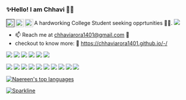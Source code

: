 
### ✨Hello! I am Chhavi 👋✨

<a href="">
  <img align="left" alt="Chhavi's Discord" width="22px" src="https://raw.githubusercontent.com/peterthehan/peterthehan/master/assets/discord.svg" />
</a>
<a href="https://twitter.com/">
  <img align="left" alt="Chhavi Arora | Twitter" width="22px" src="https://raw.githubusercontent.com/peterthehan/peterthehan/master/assets/twitter.svg" />
</a>
<a href="https://www.linkedin.com/in/chhavi-arora-73071873/">
  <img align="left" alt="Chhavi's LinkedIN" width="22px" src="https://raw.githubusercontent.com/peterthehan/peterthehan/master/assets/linkedin.svg" />
</a>


A hardworking College Student seeking opprtunities :woman_technologist:.
![](https://visitor-badge.glitch.me/badge?page_id=ChhaviArora1401.ChhaviArora1401)

- 📫 Reach me at chhaviarora1401@gmail.com :e-mail:
- checkout to know more: :link: https://chhaviarora1401.github.io/-/

<img src="https://img.icons8.com/color/48/000000/html-5--v2.png"/> <img src="https://img.icons8.com/color/48/000000/css3.png"/> <img src="https://img.icons8.com/color/64/000000/javascript.png"/> <img src="https://img.icons8.com/color/48/000000/bootstrap.png"/> <img src="https://img.icons8.com/color/48/000000/git.png"/> <img src="https://img.icons8.com/fluent/48/000000/visual-studio-code-2019.png"/>

<img src="https://img.icons8.com/ios-filled/50/000000/codepen.png"/> <img src="https://img.icons8.com/color/48/000000/jsfiddle.png"/> <img src="https://img.icons8.com/ios/50/000000/javascript--v2.png"/> <img src="https://img.icons8.com/ios/50/000000/jquery.png"/> <img src="https://img.icons8.com/color/48/000000/json--v1.png"/> <img src="https://img.icons8.com/color/48/000000/npm.png"/> <img src="https://img.icons8.com/color/48/000000/vue-js.png"/> <img src="https://img.icons8.com/color/48/000000/nodejs.png"/> <img src="https://img.icons8.com/ultraviolet/40/000000/react--v2.png"/> <img src="https://img.icons8.com/color/48/000000/angularjs.png"/>

[![Naereen's top languages](https://github-readme-stats.vercel.app/api/top-langs/?username=Naereen&theme=blue-green)](https://github.com/anuraghazra/github-readme-stats)

[![Sparkline](https://stars.medv.io/Naereen/badges.svg)](https://stars.medv.io/Naereen/badges)
